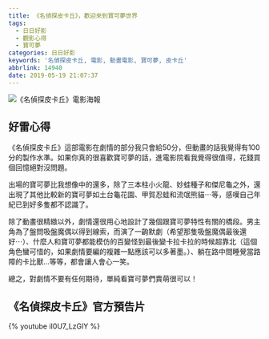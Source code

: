 ```yaml
---
title: 《名偵探皮卡丘》，歡迎來到寶可夢世界
tags:
  - 日日好影
  - 觀影心得
  - 寶可夢
categories: 日日好影
keywords: '名偵探皮卡丘, 電影, 動畫電影, 寶可夢, 皮卡丘'
abbrlink: 14940
date: 2019-05-19 21:07:37
---
```


![《名偵探皮卡丘》電影海報](《名偵探皮卡丘》，歡迎來到寶可夢世界/images01.jpg)

## 好雷心得
《名偵探皮卡丘》這部電影在劇情的部分我只會給50分，但動畫的話我覺得有100分的製作水準。如果你真的很喜歡寶可夢的話，進電影院看我覺得很值得，花錢買個回憶絕對沒問題。

出場的寶可夢比我想像中的還多，除了三本柱小火龍、妙蛙種子和傑尼龜之外，還出現了其他比較新的寶可夢如土台龜花園、甲賀忍蛙和流氓熊貓⋯等，感嘆自己年紀已到好多隻都不認識了。

<!--more-->

除了動畫很精緻以外，劇情還很用心地設計了幾個跟寶可夢特性有關的橋段。男主角為了盤問吸盤魔偶以得到線索，而演了一齣默劇（希望那隻吸盤魔偶最後還好⋯）、什麼人和寶可夢都能模仿的百變怪到最後變卡拉卡拉的時候超靠北（這個角色蠻可惜的，如果劇情要編的複雜一點應該可以多著墨。）、躺在路中間睡覺當路障的卡比獸...等等，都會讓人會心一笑。

總之，對劇情不要有任何期待，單純看寶可夢們賣萌很可以！

## 《名偵探皮卡丘》官方預告片
{% youtube iI0U7_LzGlY %}